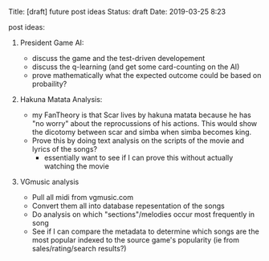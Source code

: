 Title: [draft] future post ideas
Status: draft
Date: 2019-03-25 8:23

post ideas:

1. President Game AI:
    * discuss the game and the test-driven developement
    * discuss the q-learning (and get some card-counting on the AI)
    * prove mathematically what the expected outcome could be based on probaility?

2. Hakuna Matata Analysis:
    * my FanTheory is that Scar lives by hakuna matata because he has "no worry" about the reprocussions of his actions. This would show the dicotomy between scar and simba when simba becomes king.
    * Prove this by doing text analysis on the scripts of the movie and lyrics of the songs?
        * essentially want to see if I can prove this without actually watching the movie

3. VGmusic analysis
    * Pull all midi from vgmusic.com
    * Convert them all into database repesentation of the songs
    * Do analysis on which "sections"/melodies occur most frequently in song
    * See if I can compare the metadata to determine which songs are the most popular indexed to the source game's popularity (ie from sales/rating/search results?)


